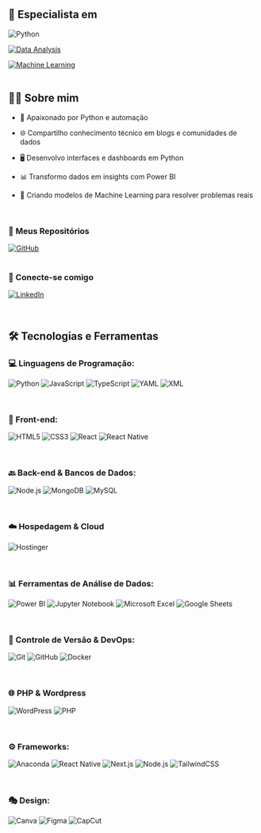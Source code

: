 ##  🚀 **Especialista em**  
![Python](https://img.shields.io/badge/Python-3776AB?style=for-the-badge&logo=python&logoColor=white)  

[![Data Analysis](https://img.shields.io/badge/Data_Analysis-2F5C85?style=for-the-badge&logo=pandas&logoColor=white)]()

[![Machine Learning](https://img.shields.io/badge/Machine_Learning-FF6F00?style=for-the-badge&logo=python&logoColor=white)]()  
<br/>

## 👨‍💻 Sobre mim

- 🐍 Apaixonado por Python e automação

- 🌐 Compartilho conhecimento técnico em blogs e comunidades de dados

- 🖥️  Desenvolvo interfaces e dashboards em Python 
  
- 📊 Transformo dados em insights com Power BI
  
- 🤖 Criando modelos de Machine Learning para resolver problemas reais 

  <br/>
### **🐙 Meus Repositórios**  
[![GitHub](https://img.shields.io/badge/Meu_GitHub-181717?style=for-the-badge&logo=github&logoColor=white)](https://github.com/pietroviannadeveloper?tab=repositories)  
<br/>
### **🤝 Conecte-se comigo**  
[![LinkedIn](https://img.shields.io/badge/LinkedIn-0077B5?style=for-the-badge&logo=linkedin&logoColor=white)](https://www.linkedin.com/in/pietrovianna/)

<br/>

## **🛠 Tecnologias e Ferramentas**

### **💻 Linguagens de Programação:**
![Python](https://img.shields.io/badge/python-3670A0?style=for-the-badge&logo=python&logoColor=ffdd54)
![JavaScript](https://img.shields.io/badge/javascript-%23F7DF1E.svg?style=for-the-badge&logo=javascript&logoColor=black) <!-- Fundo amarelo -->
![TypeScript](https://img.shields.io/badge/TypeScript-3178C6?style=for-the-badge&logo=typescript&logoColor=white)
![YAML](https://img.shields.io/badge/YAML-CB171E?style=for-the-badge&logo=yaml&logoColor=white)
![XML](https://img.shields.io/badge/XML-767C52?style=for-the-badge&logo=xml&logoColor=white)

<br/>

### **🎨 Front-end:**
![HTML5](https://img.shields.io/badge/HTML5-E34F26?style=for-the-badge&logo=html5&logoColor=white)
![CSS3](https://img.shields.io/badge/CSS3-1572B6?style=for-the-badge&logo=css3&logoColor=white)
![React](https://img.shields.io/badge/React-20232A?style=for-the-badge&logo=react&logoColor=61DAFB)
![React Native](https://img.shields.io/badge/React_Native-20232A?style=for-the-badge&logo=react&logoColor=61DAFB)

<br/>

### **🔙 Back-end & Bancos de Dados:**
![Node.js](https://img.shields.io/badge/Node.js-339933?style=for-the-badge&logo=nodedotjs&logoColor=white)
![MongoDB](https://img.shields.io/badge/MongoDB-47A248?style=for-the-badge&logo=mongodb&logoColor=white)
![MySQL](https://img.shields.io/badge/MySQL-4479A1?style=for-the-badge&logo=mysql&logoColor=white)

<br/>

### **☁️ Hospedagem & Cloud**
![Hostinger](https://img.shields.io/badge/Hostinger-673DE6?style=for-the-badge&logo=hostinger&logoColor=white)

<br/>

### **📊 Ferramentas de Análise de Dados:**
![Power BI](https://img.shields.io/badge/Power_BI-F2C811?style=for-the-badge&logo=powerbi&logoColor=black)
![Jupyter Notebook](https://img.shields.io/badge/Jupyter_Notebook-F37626?style=for-the-badge&logo=jupyter&logoColor=white)
![Microsoft Excel](https://img.shields.io/badge/Microsoft_Excel-217346?style=for-the-badge&logo=microsoft-excel&logoColor=white)
![Google Sheets](https://img.shields.io/badge/Google%20Sheets-34A853?style=for-the-badge&logo=googlesheets&logoColor=white)

<br/>

### **🔄 Controle de Versão & DevOps:**
![Git](https://img.shields.io/badge/Git-F05032?style=for-the-badge&logo=git&logoColor=white)
![GitHub](https://img.shields.io/badge/GitHub-181717?style=for-the-badge&logo=github&logoColor=white)
![Docker](https://img.shields.io/badge/Docker-2496ED?style=for-the-badge&logo=docker&logoColor=white)

<br/>

### **🌐 PHP & Wordpress**
![WordPress](https://img.shields.io/badge/WordPress-21759B?style=for-the-badge&logo=wordpress&logoColor=white)
![PHP](https://img.shields.io/badge/PHP-777BB4?style=for-the-badge&logo=php&logoColor=white)

<br/>

### **⚙️ Frameworks:**
![Anaconda](https://img.shields.io/badge/Anaconda-44A833?style=for-the-badge&logo=anaconda&logoColor=white)
![React Native](https://img.shields.io/badge/React_Native-20232A?style=for-the-badge&logo=react&logoColor=61DAFB)
![Next.js](https://img.shields.io/badge/Next.js-000000?style=for-the-badge&logo=next.js&logoColor=white)
![Node.js](https://img.shields.io/badge/Node.js-339933?style=for-the-badge&logo=nodedotjs&logoColor=white)
![TailwindCSS](https://img.shields.io/badge/Tailwind_CSS-38B2AC?style=for-the-badge&logo=tailwind-css&logoColor=white)

<br/>

### **🎭 Design:**
![Canva](https://img.shields.io/badge/Canva-00C4CC?style=for-the-badge&logo=canva&logoColor=white)
![Figma](https://img.shields.io/badge/Figma-F24E1E?style=for-the-badge&logo=figma&logoColor=white)
![CapCut](https://img.shields.io/badge/CapCut-00C4CC?style=for-the-badge&logo=capcut&logoColor=white)

<a href="https://github.com/pietroviannadeveloper" title="Perfil do Pietro">
</a>



